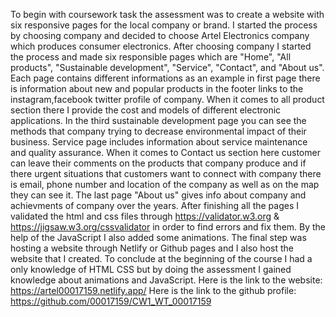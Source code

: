 To begin with coursework task the assessment was to create a website with six responsive pages for the
local company or brand. I started the process by choosing company and decided to choose Artel Electronics
company which produces consumer electronics. After choosing company I started the process and made six responsible pages which are "Home", "All products", "Sustainable development", "Service", "Contact", and
"About us". Each page contains different informations as an example in first page there is information
about new and popular products in the footer links to the instagram,facebook twitter profile of company.
When it comes to all product section there I provide the cost and models of different electronic
applications. In the third sustainable development page you can see the methods that company trying
to decrease environmental impact of their business. Service page includes information about service
maintenance and quality assurance. When it comes to Contact us section here customer can leave their
comments on the products that company produce and if there urgent situations that customers want to
connect with company there is email, phone number and location of the company as well as on the map
they can see it. The last page "About us" gives info about company and achievments of company over the
years. After finishing all the pages I validated the html and css files through https://validator.w3.org & https://jigsaw.w3.org/cssvalidator in order to find errors and fix them. By the help of the
JavaScript I also added some animations. The final step was hosting a website through Netlify or Github pages and I also host the website that I created.
To conclude at the beginning of the course I had a only knowledge of HTML CSS but by doing the assessment I gained knowledge about animations and JavaScript.
Here is the link to the website: https://artel00017159.netlify.app/
Here is the link to the github profile: https://github.com/00017159/CW1_WT_00017159
